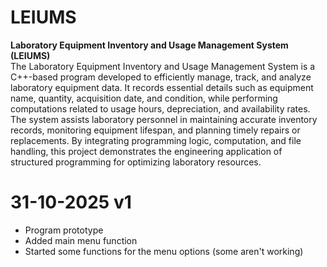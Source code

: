 # LEIUMS
**Laboratory Equipment Inventory and Usage Management System (LEIUMS)** <br>
  The Laboratory Equipment Inventory and Usage Management System is a C++-based program developed to efficiently manage, track, and analyze laboratory equipment data. It records essential details such as equipment name, quantity, acquisition date, and condition, while performing computations related to usage hours, depreciation, and availability rates. The system assists laboratory personnel in maintaining accurate inventory records, monitoring equipment lifespan, and planning timely repairs or replacements. By integrating programming logic, computation, and file handling, this project demonstrates the engineering application of structured programming for optimizing laboratory resources.

# 31-10-2025 v1
  - Program prototype <br>
  - Added main menu function <br>
  - Started some functions for the menu options (some aren't working) <br>
